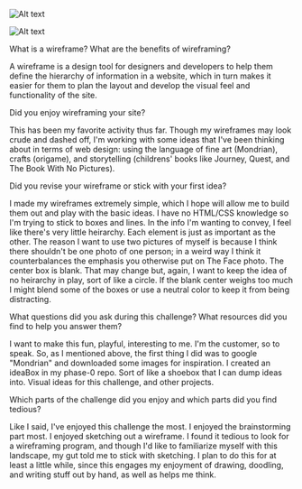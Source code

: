 ![Alt text](/imgs/wire-frame.png)

![Alt text](/imgs/wireframe-blog-index.png)

What is a wireframe? What are the benefits of wireframing?

A wireframe is a design tool for designers and developers to help them define the hierarchy of information in a website, which in turn makes it easier for them to plan the layout and develop the visual feel and functionality of the site.

Did you enjoy wireframing your site?

This has been my favorite activity thus far. Though my wireframes may look crude and dashed off, I'm working with some ideas that I've been thinking about in terms of web design: using the language of fine art (Mondrian), crafts (origame), and storytelling (childrens' books like Journey, Quest, and The Book With No Pictures).

Did you revise your wireframe or stick with your first idea?

I made my wireframes extremely simple, which I hope will allow me to build them out and play with the basic ideas. I have no HTML/CSS knowledge so I'm trying to stick to boxes and lines. In the info I'm wanting to convey, I feel like there's very little heirarchy. Each element is just as important as the other. The reason I want to use two pictures of myself is because I think there shouldn't be one photo of one person; in a weird way I think it counterbalances the emphasis you otherwise put on The Face photo. The center box is blank. That may change but, again, I want to keep the idea of no heirarchy in play, sort of like a circle. If the blank center weighs too much I might blend some of the boxes or use a neutral color to keep it from being distracting.

What questions did you ask during this challenge? What resources did you find to help you answer them?

I want to make this fun, playful, interesting to me. I'm the customer, so to speak. So, as I mentioned above, the first thing I did was to google "Mondrian" and downloaded some images for inspiration. I created an ideaBox in my phase-0 repo. Sort of like a shoebox that I can dump ideas into. Visual ideas for this challenge, and other projects.

Which parts of the challenge did you enjoy and which parts did you find tedious?

Like I said, I've enjoyed this challenge the most. I enjoyed the brainstorming part most. I enjoyed sketching out a wireframe. I found it tedious to look for a wireframing program, and though I'd like to familiarize myself with this landscape, my gut told me to stick with sketching. I plan to do this for at least a little while, since this engages my enjoyment of drawing, doodling, and writing stuff out by hand, as well as helps me think.
